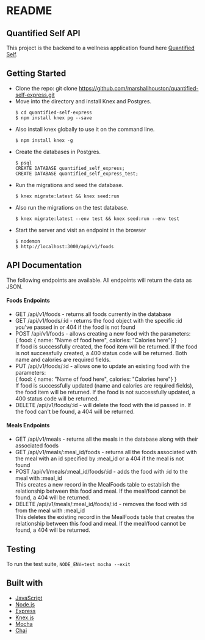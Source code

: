 # README

## Quantified Self API

This project is the backend to a wellness application found here [Quantified Self](https://github.com/izaxveta/quantified-self).

## Getting Started

- Clone the repo: git clone https://github.com/marshallhouston/quantified-self-express.git
- Move into the directory and install Knex and Postgres. 
    ```
    $ cd quantified-self-express
    $ npm install knex pg --save
    ```
- Also install knex globally to use it on the command line.
    ```
    $ npm install knex -g
    ```
- Create the databases in Postgres.
    ```
    $ psql
    CREATE DATABASE quantified_self_express;
    CREATE DATABASE quantified_self_express_test;
    ```
- Run the migrations and seed the database.
    ```
    $ knex migrate:latest && knex seed:run
    ```
- Also run the migrations on the test database.
    ```
    $ knex migrate:latest --env test && knex seed:run --env test
    ```
- Start the server and visit an endpoint in the browser
    ```
    $ nodemon
    $ http://localhost:3000/api/v1/foods
    ```

## API Documentation

The following endpoints are available. All endpoints will return the data as JSON.

#### Foods Endpoints

- GET /api/v1/foods - returns all foods currently in the database 
- GET /api/v1/foods/:id - returns the food object with the specific :id you've passed in or 404 if the food is not found  
- POST /api/v1/foods - allows creating a new food with the parameters:  
{ food: { name: "Name of food here", calories: "Calories here"} }  
If food is successfully created, the food item will be returned. If the food is not successfully created, a 400 status code will be returned. Both name and calories are required fields.  
- PUT /api/v1/foods/:id - allows one to update an existing food with the parameters:  
{ food: { name: "Name of food here", calories: "Calories here"} }  
If food is successfully updated (name and calories are required fields), the food item will be returned. If the food is not successfully updated, a 400 status code will be returned.  
- DELETE /api/v1/foods/:id - will delete the food with the id passed in. If the food can't be found, a 404 will be returned.  

#### Meals Endpoints

- GET /api/v1/meals - returns all the meals in the database along with their associated foods  
- GET /api/v1/meals/:meal_id/foods - returns all the foods associated with the meal with an id specified by :meal_id or a 404 if the meal is not found  
- POST /api/v1/meals/:meal_id/foods/:id - adds the food with :id to the meal with :meal_id  
This creates a new record in the MealFoods table to establish the relationship between this food and meal. If the meal/food cannot be found, a 404 will be returned.  
- DELETE /api/v1/meals/:meal_id/foods/:id - removes the food with :id from the meal with :meal_id  
This deletes the existing record in the MealFoods table that creates the relationship between this food and meal. If the meal/food cannot be found, a 404 will be returned.  

## Testing

To run the test suite,
    ```
    NODE_ENV=test mocha --exit
    ```
    
## Built with

* [JavaScript](https://www.javascript.com/)
* [Node.js](https://nodejs.org/en/)
* [Express](https://expressjs.com/)
* [Knex.js](http://knexjs.org/)
* [Mocha](https://mochajs.org/)
* [Chai](https://chaijs.com/)



